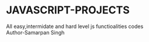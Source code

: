 # JAVASCRIPT-PROJECTS
All easy,intermidate and hard level js functioalities codes
<br>
Author-Samarpan Singh

